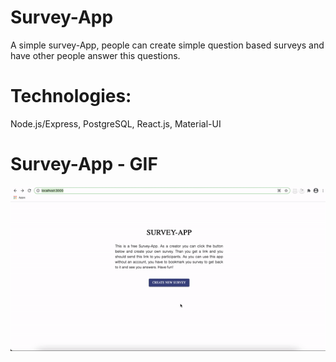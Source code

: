 # Survey-App

A simple survey-App, people can create simple question based surveys and have other people answer this questions.

# Technologies: 
Node.js/Express, PostgreSQL, React.js, Material-UI

# Survey-App - GIF 
![survey-app](client/public/surveyApp.gif)

